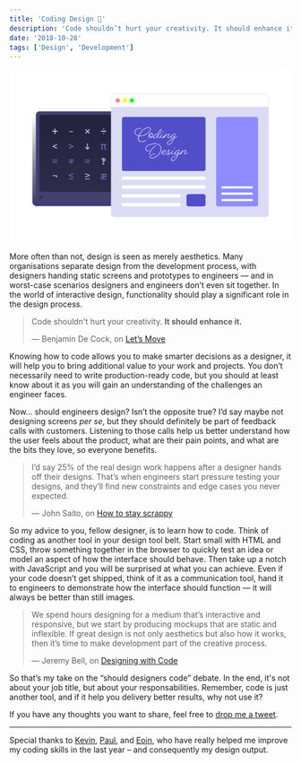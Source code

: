 ```yaml
---
title: 'Coding Design 🦄'
description: 'Code shouldn’t hurt your creativity. It should enhance it.'
date: '2018-10-28'
tags: ['Design', 'Development']
---
```


![Coding Design](./coding-design.png)

More often than not, design is seen as merely aesthetics. Many organisations separate design from the development process, with designers handing static screens and prototypes to engineers — and in worst-case scenarios designers and engineers don’t even sit together. In the world of interactive design, functionality should play a significant role in the design process.

> Code shouldn't hurt your creativity. <strong>It should enhance it.</strong>
>
> <footer>— Benjamin De Cock, on <a href="https://www.youtube.com/watch?v=J6wUmQDQBkw">Let’s Move</a></footer>

Knowing how to code allows you to make smarter decisions as a designer, it will help you to bring additional value to your work and projects. You don’t necessarily need to write production-ready code, but you should at least know about it as you will gain an understanding of the challenges an engineer faces.

Now… should engineers design? Isn’t the opposite true? I’d say maybe not designing screens _per se_, but they should definitely be part of feedback calls with customers. Listening to those calls help us better understand how the user feels about the product, what are their pain points, and what are the bits they love, so everyone benefits.

> I’d say 25% of the real design work happens after a designer hands off their designs. That’s when engineers start pressure testing your designs, and they’ll find new constraints and edge cases you never expected.
>
> <footer>— John Saito, on <a href="https://medium.com/dropbox-design/how-to-stay-scrappy-9c42af21c996">How to stay scrappy</a></footer>

So my advice to you, fellow designer, is to learn how to code. Think of coding as another tool in your design tool belt. Start small with HTML and CSS, throw something together in the browser to quickly test an idea or model an aspect of how the interface should behave. Then take up a notch with JavaScript and you will be surprised at what you can achieve. Even if your code doesn’t get shipped, think of it as a communication tool, hand it to engineers to demonstrate how the interface should function — it will always be better than still images.

> We spend hours designing for a medium that’s interactive and responsive, but we start by producing mockups that are static and inflexible. If great design is not only aesthetics but also how it works, then it’s time to make development part of the creative process.
>
> <footer>— Jeremy Bell, on <a href="https://www.teehanlax.com/blog/designing-with-code/">Designing with Code</a></footer>

So that’s my take on the “should designers code” debate. In the end, it's not about your job title, but about your responsabilities. Remember, code is just another tool, and if it help you delivery better results, why not use it?

If you have any thoughts you want to share, feel free to [drop me a tweet](https://twitter.com/edmundojr_).

---

Special thanks to [Kevin](https://twitter.com/kevduggan), [Paul](https://www.linkedin.com/in/paul-doherty-7a23b436/), and [Eoin](https://twitter.com/eoinjboylan), who have really helped me improve my coding skills in the last year – and consequently my design output.
